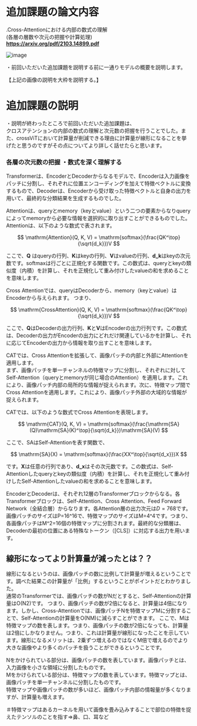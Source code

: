 # 追加課題の論文内容

.Cross-Attentionにおける内部の数式の理解  
(各層の層数や次元の把握や計算処理)  
**https://arxiv.org/pdf/2103.14899.pdf**

![image](https://github.com/Yuma-Tsukakoshi/CrossViT-Summary-/assets/107422037/86926816-82a9-41c5-8377-06a48d7580bc)

・前回いただいた追加課題を説明する前に一通りモデルの概要を説明します。  

【上記の画像の説明を大枠を説明する。】

# 追加課題の説明　
・説明が終わったところで前回いただいた追加課題は、  
クロスアテンションの内部の数式の理解と次元数の把握を行うことでした。また、crossViTにおいて計算量が削減できる理由に計算量が線形になることを挙げたと思うのですがその点についてより詳しく話せたらと思います。


### 各層の次元数の把握 ・数式を深く理解する  
Transformerは、EncoderとDecoderからなるモデルで、Encoderは入力画像をパッチに分割し、それぞれに位置エンコーディングを加えて特徴ベクトルに変換するもので、Decoderは、Encoderから受け取った特徴ベクトルと自身の出力を用いて、最終的な分類結果を生成するものでした。

Attentionは、queryとmemory（keyとvalue）という二つの要素からなりqueryによってmemoryから必要な情報を選択的に取り出すことができるものでした。   
Attentionは、以下のような数式で表されます。  

$$
\mathrm{Attention}(Q, K, V) = \mathrm{softmax}(\frac{QK^\top}{\sqrt{d_k}})V
$$

ここで、**Q** はqueryの行列、**K**はkeyの行列、**V**はvalueの行列、**d_k**はkeyの次元数です。softmaxは行ごとに正規化する関数です。この数式は、queryとkeyの類似度（内積）を計算し、それを正規化して重み付けしたvalueの和を求めることを意味します。

Cross Attentionでは、queryはDecoderから、memory（keyとvalue）はEncoderから与えられます。 つまり、

$$
\mathrm{CrossAttention}(Q, K, V) = \mathrm{softmax}(\frac{QK^\top}{\sqrt{d_k}})V
$$

ここで、**Q**はDecoderの出力行列、**K**と**V**はEncoderの出力行列です。この数式は、Decoderの出力がEncoderの出力にどれだけ関連しているかを計算し、それに応じてEncoderの出力から情報を取り出すことを意味します。

CATでは、Cross Attentionを拡張して、画像パッチの内部と外部にAttentionを適用します。  
まず、画像パッチを単一チャンネルの特徴マップに分割し、それぞれに対してSelf-Attention（queryとmemoryが同じ場合のAttention）を適用します。これにより、画像パッチ内部の局所的な情報が捉えられます。次に、特徴マップ間でCross Attentionを適用します。これにより、画像パッチ外部の大域的な情報が捉えられます。

CATでは、以下のような数式でCross Attentionを表現します。

$$
\mathrm{CAT}(Q, K, V) = \mathrm{softmax}(\frac{\mathrm{SA}(Q)\mathrm{SA}(K)^\top}{\sqrt{d_k}})\mathrm{SA}(V)
$$

ここで、SAはSelf-Attentionを表す関数で、

$$
\mathrm{SA}(X) = \mathrm{softmax}(\frac{XX^\top}{\sqrt{d_x}})X
$$

です。**X**は任意の行列であり、**d_x**はその次元数です。この数式は、Self-Attentionしたqueryとkeyの類似度（内積）を計算し、それを正規化して重み付けしたSelf-Attentionしたvalueの和を求めることを意味します。

EncoderとDecoderは、それぞれ12層のTransformerブロックからなる。各Transformerブロックは、Self-Attention、Cross Attention、Feed Forward Network（全結合層）からなります。各Attention層の出力次元は$D=768$です。画像パッチのサイズはP=16^16で、特徴マップのサイズはM=4^4です。つまり、各画像パッチはM^2=16個の特徴マップに分割されます。最終的な分類層は、Decoderの最初の位置にある特殊なトークン（[CLS]）に対応する出力を用います。

## 線形になってより計算量が減ったとは？？  
線形になるというのは、画像パッチの数に比例して計算量が増えるということです。調べた結果この計算量が「比例」するということがポイントだとわかりました。  
通常のTransformerでは、画像パッチの数がNだとすると、Self-Attentionの計算量はO(N2)です。 つまり、画像パッチの数が2倍になると、計算量は4倍になります。しかし、Cross-Attentionでは、画像パッチNを特徴マップMに分割することで、Self-Attentionの計算量をO(NM)に減らすことができます。 ここで、Mは特徴マップの数を表します。つまり、画像パッチの数が2倍になっても、計算量は2倍にしかなりません。つまり、これは計算量が線形になったことを示しています。線形になるメリットは、2乗ずつ増えるのではなくM倍で増えるのでより大きな画像やより多くのパッチを扱うことができるということです。

Nをかけられている部分は、画像パッチの数を表しています。画像パッチとは、入力画像を小さな領域に分割したものです。  
Mをかけられている部分は、特徴マップの数を表しています。特徴マップとは、画像パッチを単一チャンネルに分割したものです。  
特徴マップや画像パッチの数が多いほど、画像パッチ内部の情報量が多くなりますが、計算量も増えます。

＃特徴マップはあるカーネルを用いて画像を畳み込みすることで部位の特徴を捉えたテンソルのことを指す⇒鼻、口、耳など


